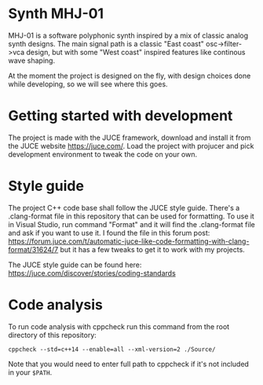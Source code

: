 # Synth MHJ-01
MHJ-01 is a software polyphonic synth inspired by a mix of classic analog synth designs.
The main signal path is a classic "East coast" osc->filter->vca design, but with some "West coast" inspired features like continous wave shaping.

At the moment the project is designed on the fly, with design choices done while developing, so we will see where this goes.

# Getting started with development
The project is made with the JUCE framework, download and install it from the JUCE website https://juce.com/. Load the project with projucer and pick development environment to tweak the code on your own.

# Style guide
The project C++ code base shall follow the JUCE style guide. There's a .clang-format file in this repository that can be used for formatting.
To use it in Visual Studio, run command "Format" and it will find the .clang-format file and ask if you want to use it. I found the file in this
forum post: https://forum.juce.com/t/automatic-juce-like-code-formatting-with-clang-format/31624/7 but it has a few tweaks to get it to work with
my projects.

The JUCE style guide can be found here: https://juce.com/discover/stories/coding-standards

# Code analysis
To run code analysis with cppcheck run this command from the root directory of this repository:

`cppcheck --std=c++14 --enable=all --xml-version=2 ./Source/`

Note that you would need to enter full path to cppcheck if it's not included in your `$PATH`.
